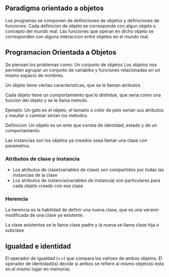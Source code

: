 ## Paradigma orientado a objetos
Los programas se componen de definiciones de objetos y definiciones de funciones.
Cada definicion de objeto se corresponde con algun objeto o concepto del mundo real.
Las funciones que operan en dicho objeto se corresponden con alguna interaccion entre objetos en el mundo real.

## Programacion Orientada a Objetos
Se piensan los problemas como:
Un conjunto de objetos
Los objetos nos permiten agrupar un conjunto de variables y funciones relacionadas en un mismo espacio de nombres.

Un objeto tiene ciertas caracteristicas, que se le llaman atributos.

Cada objeto tiene un comportamiento que lo distintue, que seria como una funcion del objeto y se le llama metodo.

Ejemplo:
Un gato es el objeto, el tamaño o color de pelo serian sus atributos y maullar o caminar serian los metodos.

Definicion: Un objeto es un ente que consta de identidad, estado y de un comportamiento.

Las instancias son los objetos ya creados osea llamar una clase con parametros.

### Atributos de clase y instancia
- Los atributos de clase(variables de clase) son compartidos por todas las instancias de la clase
- Los atributos de instancia(variables de instancia) son particulares para cada objeto creado con esa clase

### Herencia
La herencia es la habilidad de definir una nueva clase, que es una version modificada de una clase ya existente.

La clase existentse se le llama clase padre y la nueva se llama clase hija o subclase

## Igualdad e identidad
El operador de igualdad (==) que compara los valroes de ambos objetos.
El operador de identidad(is) decide si ambos se refiern al mismo objeto(si esta en el mismo lugar en memoria).

